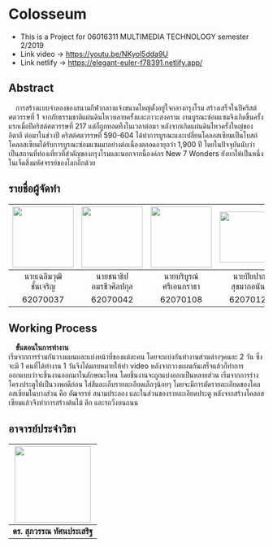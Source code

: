 # Colosseum
- This is a Project for 06016311 MULTIMEDIA TECHNOLOGY semester 2/2019
- Link video -> https://youtu.be/NKyol5dda9U
- Link netlify -> https://elegant-euler-f78391.netlify.app/

## Abstract
&emsp;การสร้างแบบจำลองของสนามกีฬากลางแจ้งขนาดใหญ่ตั้งอยู่ใจกลางกรุงโรม สร้างเสร็จในปีคริสต์ศตวรรษที่ 1 จากภัยธรรมชาติแผ่นดินไหวหลายครั้งและภาวะสงคราม งานบูรณะซ่อมแซมจึงเกิดขึ้นครั้งแรกเมื่อปีคริสต์ศตวรรษที่ 217 แต่ก็ถูกทอดทิ้งในเวลาต่อมา หลังจากเกิดแผ่นดินไหวครั้งใหญ่ของอิตาลี ต่อมาในช่วงปี คริสต์ศตวรรษที่ 590-604 ได้ทำการบูรณะและเปลี่ยนโคลอสเซียมเป็นโบสถ์ โคลอสเซียมได้รับการบูรณะซ่อมแซมมาอย่างต่อเนื่องตลอดอายุกว่า 1,900 ปี โดยในปัจจุบันนับว่าเป็นสถานที่ท่องเที่ยวที่สำคัญของกรุงโรมและนอกจากนี้องค์กร New 7 Wonders ยังยกให้เป็นหนึ่งในเจ็ดสิ่งมหัศจรรย์ของโลกอีกด้วย

## รายชื่อผู้จัดทำ
|<img src="https://scontent.xx.fbcdn.net/v/t1.15752-0/p280x280/96347410_272901030413496_7727012088127684608_n.jpg?_nc_cat=106&_nc_sid=b96e70&_nc_eui2=AeGYPPC3vVs8JmFVVin__2wGTxkoo2NkNwFPGSijY2Q3AZFVnvfKtm5xYswE4PBxWf02eeCibVOFC0ZQJxM1N3dv&_nc_oc=AQn7QtDNbW41exjDneJiOQeSW5-kN3ypFmrHzzr9ExvI32WTnlK4EBC5X1co9O7wCIA&_nc_ad=z-m&_nc_cid=0&_nc_zor=9&_nc_ht=scontent.xx&_nc_tp=6&oh=0a012116c79c342bc22ac44c20ef776d&oe=5ED9D226" width="120px" height="120px">|<img src="https://scontent.fbkk8-2.fna.fbcdn.net/v/t1.0-9/72843523_1215239785345622_1726860380963078144_n.jpg?_nc_cat=107&_nc_sid=174925&_nc_eui2=AeFgLkNtBgakqd26mI2dxbWVy2KdXw2ygUfLYp1fDbKBR9tFdVkLzKmsCIuL8kChQsnWUWMlNqaVTE2rIM8SrxSp&_nc_oc=AQkseVlIPAHMYuThyXWvy8UJhpSFDkv1VwqAza7zEZRJ0LsOBfrrpMR3RiGgBY9lRGg&_nc_ht=scontent.fbkk8-2.fna&oh=0bb1c62e3e520975f7ffd5f2c5d53ee2&oe=5ED95BDD" width="120px" height="120px">|<img src="https://scontent.fbkk12-4.fna.fbcdn.net/v/t1.0-9/37549536_1038777826297990_1612749808647274496_n.jpg?_nc_cat=110&_nc_sid=174925&_nc_eui2=AeEM3_u_Lj5YVtn6ockbN38KT9e87lVx9VNP17zuVXH1U_lFu0sk6QYQxvQ3qQ1LxTG6le3fFPbyLMx6OjXRHNbP&_nc_oc=AQmjTqnTui6kaHL4mFI2nbkh37TibQY76CNbTUujUpIIMNKsX89uWIiVl11uzlRfXV4&_nc_ht=scontent.fbkk12-4.fna&oh=c489eb9da6c7bcf45e88e3f8f1717099&oe=5EDC00F7" width="120px" height="120px">|<img src="https://scontent.fbkk2-4.fna.fbcdn.net/v/t1.0-9/72903078_1059210417755351_770784760904548352_o.jpg?_nc_cat=101&_nc_sid=a4a2d7&_nc_eui2=AeExLo0FqACc4-IVa4-BGMZ_bu0vAx6AZ5Ju7S8DHoBnkjiopxyBaqgR2RqCVPQu5Nmc-xdeglX_vIktgbIIqLhI&_nc_oc=AQlCWMV9QDvoalLk6raBNYYZBliMJfRs5ERZUl5wlg2wPTN4xEUlZflEfVzG7NNhX9E&_nc_ht=scontent.fbkk2-4.fna&oh=7b2b7e9e973b5f878643dd75d6865f3c&oe=5EE38A41" width="120px" height="100px">|
|:---:|:---:|:---:|:---:|
|นายเฉลิมวุฒิ<br>ชั้นเจริญ|นายชนาธิป<br>อมรชีวศิลปกุล|นายบริบูรณ์<br>ศรีเอนกราธา|นายปิยปาณ<br>สุขมากอนันต์|
|62070037|62070042|62070108|62070120|


## Working Process
&emsp;<B>ขั้นตอนในการทำงาน</B><br>เริ่มจากการร่วมกันวางแผนและแบ่งหน้าที่ของแต่ละคน โดยจะแบ่งกันทำงานส่วนต่างๆคนละ 2 วัน ซึ่งจะมี 1 คนที่ได้ทำงาน 1 วันจึงได้มอบหมายให้ทำ video หลังจากวางแผนกันเสร็จแล้วก็ทำการออกแบบว่าจะชิ้นงานออกมาในลักษณะไหน โดยชิ้นงานจะถูกแบ่งออกเป็นหลายส่วน เริ่มจากการร่างโครงประตูให้เป็นวงพอดีก่อน ใส่สีและเก็บรายละเอียดเล็กๆน้อยๆ โดยจะมีการตัดรายละเอียดของโคลอสเซียมในบางส่วน คือ อัฒจรรย์ สนามประลอง และในส่วนของรายละเอียดประตู หลังจากสร้างโคลอสเซียมแล้วจึงทำการสร้างต้นไม้ ตึก และรถวิ่งบนถนน

## อาจารย์ประจำวิชา

<table>
<thead>
<tr>
<th align="center"><img src="https://www.it.kmitl.ac.th/wp-content/uploads/2017/12/Supawan-150x150.jpg" width="150px" height="150px"></a></th></th>
</tr>
</thead>
<tbody>
<tr>
<td align="center"> <b>ดร. สุภวรรณ ทัศนประเสริฐ</b> </td>
</tr>
</tbody>
</table>
